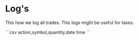 # Log's

This how we log all trades.
This logs might be useful for taxes.  

´´´csv
action,symbol,quantity,date time
´´´
